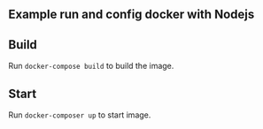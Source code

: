 ## Example run and config docker with Nodejs

## Build

Run `docker-compose build` to build the image.

## Start

Run `docker-composer up` to start image.
